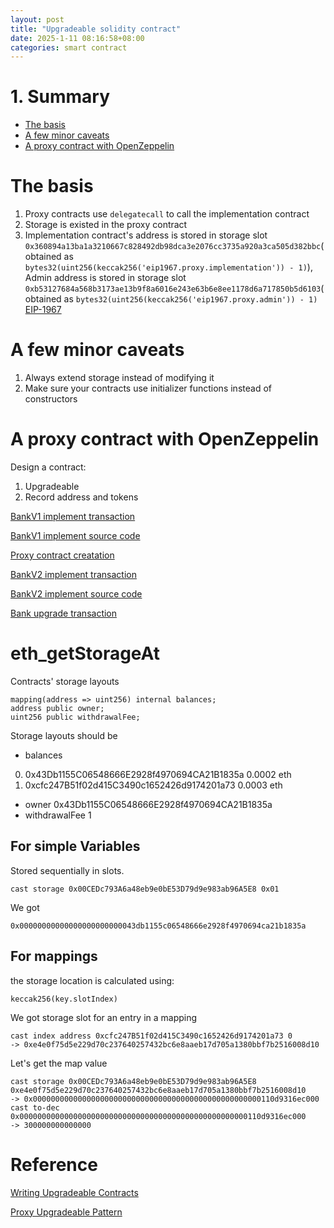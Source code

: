 ```yaml
---
layout: post
title: "Upgradeable solidity contract"
date: 2025-1-11 08:16:58+08:00
categories: smart contract
---
```

# 1. Summary 

* [The basis](#the-basis)
* [A few minor caveats](#a-few-minor-caveats)
* [A proxy contract with OpenZeppelin](#a-proxy-contract-with-openzeppelin)

# The basis
1. Proxy contracts use `delegatecall` to call the implementation contract
2. Storage is existed in the proxy contract
3. Implementation contract's address is stored in storage slot `0x360894a13ba1a3210667c828492db98dca3e2076cc3735a920a3ca505d382bbc`(obtained as `bytes32(uint256(keccak256('eip1967.proxy.implementation')) - 1)`), 
Admin address is stored in storage slot `0xb53127684a568b3173ae13b9f8a6016e243e63b6e8ee1178d6a717850b5d6103`(obtained as `bytes32(uint256(keccak256('eip1967.proxy.admin')) - 1)` [EIP-1967](https://eips.ethereum.org/EIPS/eip-1967)

# A few minor caveats
1. Always extend storage instead of modifying it
2. Make sure your contracts use initializer functions instead of constructors

# A proxy contract with OpenZeppelin

Design a contract:
1. Upgradeable
2. Record address and tokens

[BankV1 implement transaction](https://sepolia.etherscan.io/tx/0xaf75611792d0a7c328ef063b6a22c9943a995eb297c51b7b53c2b1e875e643d8)

[BankV1 implement source code](https://sepolia.etherscan.io/address/0x9a814ae4af72695a48f358c414d45123faac15b8#code)

[Proxy contract creatation](https://sepolia.etherscan.io/tx/0x214c3d5e099b36b940c17248ece848e2be553178440a82eab132d30110de2769)

[BankV2 implement transaction](https://sepolia.etherscan.io/tx/0x89b65b42d4791ba1d4507ad9cbb25ff74344d88f3bf490981efdc3e2fb871246)

[BankV2 implement source code](https://sepolia.etherscan.io/address/0x5f1fd823c3ffc2c41578a940212a8cc57bfa11fe#code)

[Bank upgrade transaction](https://sepolia.etherscan.io/tx/0x9f5cd4a8acca3d2699285ef2e7578858516a71da93d216f0e375d1b8c414b104)

# eth_getStorageAt

Contracts' storage layouts 
```
mapping(address => uint256) internal balances;
address public owner;
uint256 public withdrawalFee;
```
Storage layouts should be
* balances
0. 0x43Db1155C06548666E2928f4970694CA21B1835a 0.0002 eth
1. 0xcfc247B51f02d415C3490c1652426d9174201a73 0.0003 eth
* owner 0x43Db1155C06548666E2928f4970694CA21B1835a 
* withdrawalFee 1

## For simple Variables

Stored sequentially in slots.
```
cast storage 0x00CEDc793A6a48eb9e0bE53D79d9e983ab96A5E8 0x01
```
We got 
```
0x00000000000000000000000043db1155c06548666e2928f4970694ca21b1835a
```

## For mappings

the storage location is calculated using:
```
keccak256(key.slotIndex)
```
We got storage slot for an entry in a mapping

```
cast index address 0xcfc247B51f02d415C3490c1652426d9174201a73 0
-> 0xe4e0f75d5e229d70c237640257432bc6e8aaeb17d705a1380bbf7b2516008d10
```

Let's get the map value 
```
cast storage 0x00CEDc793A6a48eb9e0bE53D79d9e983ab96A5E8 0xe4e0f75d5e229d70c237640257432bc6e8aaeb17d705a1380bbf7b2516008d10
-> 0x000000000000000000000000000000000000000000000000000110d9316ec000
cast to-dec 0x000000000000000000000000000000000000000000000000000110d9316ec000
-> 300000000000000
```

# Reference
[Writing Upgradeable Contracts](https://docs.openzeppelin.com/upgrades-plugins/1.x/writing-upgradeable)

[Proxy Upgradeable Pattern](https://docs.openzeppelin.com/upgrades-plugins/1.x/writing-upgradeable)
